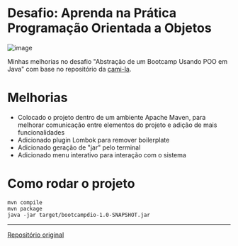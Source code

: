 # Desafio: Aprenda na Prática Programação Orientada a Objetos

![image](https://github.com/user-attachments/assets/92fb7a27-193d-45a6-8ba1-c6e6efdd0bce)

Minhas melhorias no desafio "Abstração de um Bootcamp Usando POO em Java" com base no repositório da [cami-la](https://www.linkedin.com/in/cami-la/ "cami-la").

# Melhorias
- Colocado o projeto dentro de um ambiente Apache Maven, para melhorar comunicação entre elementos do projeto e adição de mais funcionalidades
- Adicionado plugin Lombok para remover boilerplate
- Adicionado geração de "jar" pelo terminal
- Adicionado menu interativo para interação com o sistema

# Como rodar o projeto
```
mvn compile
mvn package
java -jar target/bootcampdio-1.0-SNAPSHOT.jar
```

------------

[Repositório original](https://github.com/cami-la/desafio-poo-dio)
